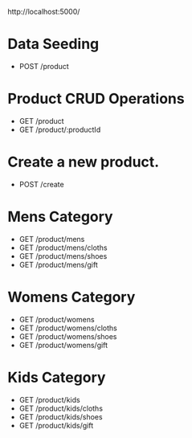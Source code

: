 http://localhost:5000/


# Data Seeding
- POST	/product	

# Product CRUD Operations	
- GET	    /product	
- GET	    /product/:productId	

# Create a new product.
- POST	/create	

# Mens Category

- GET	/product/mens	
- GET	/product/mens/cloths	
- GET	/product/mens/shoes
- GET	/product/mens/gift	

# Womens Category

- GET	/product/womens	
- GET	/product/womens/cloths	
- GET	/product/womens/shoes	
- GET	/product/womens/gift	

# Kids Category

- GET	/product/kids	
- GET	/product/kids/cloths	
- GET	/product/kids/shoes	
- GET	/product/kids/gift	

